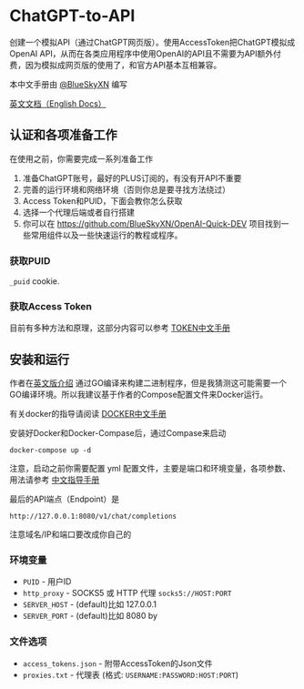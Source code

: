 # ChatGPT-to-API
创建一个模拟API（通过ChatGPT网页版）。使用AccessToken把ChatGPT模拟成OpenAI API，从而在各类应用程序中使用OpenAI的API且不需要为API额外付费，因为模拟成网页版的使用了，和官方API基本互相兼容。

本中文手册由 [@BlueSkyXN](https://github.com/BlueSkyXN) 编写

[英文文档（English Docs）](README.md)

## 认证和各项准备工作

在使用之前，你需要完成一系列准备工作

1. 准备ChatGPT账号，最好的PLUS订阅的，有没有开API不重要
2. 完善的运行环境和网络环境（否则你总是要寻找方法绕过）
3. Access Token和PUID，下面会教你怎么获取
4. 选择一个代理后端或者自行搭建
5. 你可以在 https://github.com/BlueSkyXN/OpenAI-Quick-DEV 项目找到一些常用组件以及一些快速运行的教程或程序。

### 获取PUID

`_puid` cookie.

### 获取Access Token
目前有多种方法和原理，这部分内容可以参考 [TOKEN中文手册](docs/TOKEN_CN.md)

## 安装和运行
  
作者在[英文版介绍](README.md) 通过GO编译来构建二进制程序，但是我猜测这可能需要一个GO编译环境。所以我建议基于作者的Compose配置文件来Docker运行。 

有关docker的指导请阅读 [DOCKER中文手册](docs/Docker_CN.md)

安装好Docker和Docker-Compase后，通过Compase来启动

```docker-compose up -d```

注意，启动之前你需要配置 yml 配置文件，主要是端口和环境变量，各项参数、用法请参考 [中文指导手册](docs/GUIDE_CN.md)

最后的API端点（Endpoint）是

```http://127.0.0.1:8080/v1/chat/completions```

注意域名/IP和端口要改成你自己的

### 环境变量
  - `PUID` - 用户ID
  - `http_proxy` - SOCKS5 或 HTTP 代理 `socks5://HOST:PORT`
  - `SERVER_HOST` - (default)比如 127.0.0.1
  - `SERVER_PORT` - (default)比如 8080 by

### 文件选项
  - `access_tokens.json` - 附带AccessToken的Json文件
  - `proxies.txt` - 代理表 (格式: `USERNAME:PASSWORD:HOST:PORT`)
  
